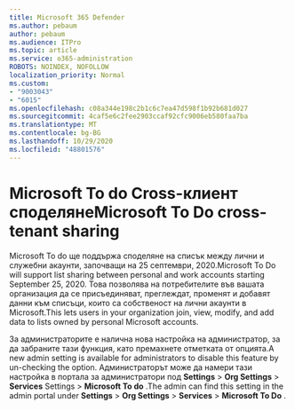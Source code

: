 ```yaml
---
title: Microsoft 365 Defender
ms.author: pebaum
author: pebaum
ms.audience: ITPro
ms.topic: article
ms.service: o365-administration
ROBOTS: NOINDEX, NOFOLLOW
localization_priority: Normal
ms.custom:
- "9003043"
- "6015"
ms.openlocfilehash: c08a344e198c2b1c6c7ea47d598f1b92b681d027
ms.sourcegitcommit: 4caf5e6c2fee2903ccaf92cfc9006eb580faa7ba
ms.translationtype: MT
ms.contentlocale: bg-BG
ms.lasthandoff: 10/29/2020
ms.locfileid: "48801576"
---
```

# <a name="microsoft-to-do-cross-tenant-sharing"></a><span data-ttu-id="b4db8-102">Microsoft To do Cross-клиент споделяне</span><span class="sxs-lookup"><span data-stu-id="b4db8-102">Microsoft To Do cross-tenant sharing</span></span>

<span data-ttu-id="b4db8-103">Microsoft To do ще поддържа споделяне на списък между лични и служебни акаунти, започващи на 25 септември, 2020.</span><span class="sxs-lookup"><span data-stu-id="b4db8-103">Microsoft To Do will support list sharing between personal and work accounts starting September 25, 2020.</span></span> <span data-ttu-id="b4db8-104">Това позволява на потребителите във вашата организация да се присъединяват, преглеждат, променят и добавят данни към списъци, които са собственост на лични акаунти в Microsoft.</span><span class="sxs-lookup"><span data-stu-id="b4db8-104">This lets users in your organization join, view, modify, and add data to lists owned by personal Microsoft accounts.</span></span>

<span data-ttu-id="b4db8-105">За администраторите е налична нова настройка на администратор, за да забраните тази функция, като премахнете отметката от опцията.</span><span class="sxs-lookup"><span data-stu-id="b4db8-105">A new admin setting is available for administrators to disable this feature by un-checking the option.</span></span>
<span data-ttu-id="b4db8-106">Администраторът може да намери тази настройка в портала за администратори под **Settings**  >  **Org Settings**  >  **Services** Settings  >  **Microsoft To do** .</span><span class="sxs-lookup"><span data-stu-id="b4db8-106">The admin can find this setting in the admin portal under **Settings** > **Org Settings** > **Services** > **Microsoft To Do** .</span></span>
